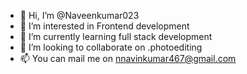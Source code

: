 - 👋 Hi, I’m @Naveenkumar023
- 👀 I’m interested in Frontend development
- 🌱 I’m currently learning full stack development
- 💞️ I’m looking to collaborate on .photoediting
- 📫 You can mail me on nnavinkumar467@gmail.com

<!---
Naveenkumar023/Naveenkumar023 is a ✨ special ✨ repository because its `README.md` (this file) appears on your GitHub profile.
You can click the Preview link to take a look at your changes.
--->
